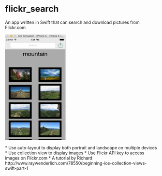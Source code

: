 # flickr_search
An app written in Swift that can search and download pictures from Flickr.com
<p>
  <img src="https://github.com/shuuchen/flickr_search/blob/master/flickr_search.gif" height="350" width="200"  />
</p>
* Use auto-layout to display both portrait and landscape on multiple devices
* Use collection view to display images
* Use Flickr API key to access images on Flickr.com
* A tutorial by Richard http://www.raywenderlich.com/78550/beginning-ios-collection-views-swift-part-1
